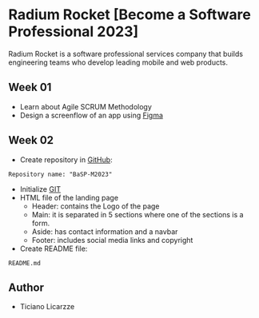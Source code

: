 # Radium Rocket [Become a Software Professional 2023]

Radium Rocket is a software professional services company that builds engineering teams who develop leading mobile and web products.

## Week 01

- Learn about Agile SCRUM Methodology
- Design a screenflow of an app using [Figma] 
  
## Week 02
- Create repository in [GitHub]:
```
Repository name: "BaSP-M2023"
```
- Initialize [GIT]
- HTML file of the landing page
  - Header: contains the Logo of the page
  - Main: it is separated in 5 sections where one of the sections is a form.
  - Aside: has contact information and a navbar
  - Footer: includes social media links and copyright
- Create README file:
```
README.md
```

## Author
- Ticiano Licarzze


[//]: # (These are reference links used in the body of this note)

[GitHub]: <https://github.com/>
[Figma]: <https://www.figma.com/>
[Git]: <https://git-scm.com/>